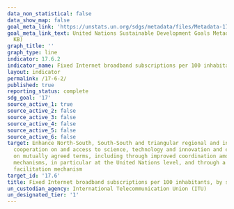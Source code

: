 ```yaml
---
data_non_statistical: false
data_show_map: false
goal_meta_link: 'https://unstats.un.org/sdgs/metadata/files/Metadata-17-06-02.pdf '
goal_meta_link_text: United Nations Sustainable Development Goals Metadata (PDF 211
  KB)
graph_title: ''
graph_type: line
indicator: 17.6.2
indicator_name: Fixed Internet broadband subscriptions per 100 inhabitants, by speed
layout: indicator
permalink: /17-6-2/
published: true
reporting_status: complete
sdg_goal: '17'
source_active_1: true
source_active_2: false
source_active_3: false
source_active_4: false
source_active_5: false
source_active_6: false
target: Enhance North-South, South-South and triangular regional and international
  cooperation on and access to science, technology and innovation and enhance knowledge-sharing
  on mutually agreed terms, including through improved coordination among existing
  mechanisms, in particular at the United Nations level, and through a global technology
  facilitation mechanism
target_id: '17.6'
title: Fixed Internet broadband subscriptions per 100 inhabitants, by speed
un_custodian_agency: International Telecommunication Union (ITU)
un_designated_tier: '1'
---
```

